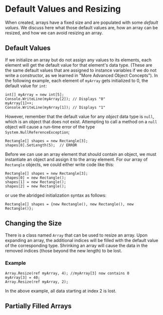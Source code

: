 # Default Values and Resizing

When created, arrays have a fixed size and are populated with some _default values_.
We discuss here what those default values are, how an array can be resized, and how we can avoid resizing an array.

## Default Values

If we initialize an array but do not assign any values to its elements, each element will get the default value for that element's data type. (These are the same default values that are assigned to instance variables if we do not write a constructor, as we learned in "More Advanced Object Concepts"). In the following example, each element of `myArray` gets initialized to 0, the default value for `int`:

```
int[] myArray = new int[5];
Console.WriteLine(myArray[2]); // Displays "0"
myArray[1]++;
Console.WriteLine(myArray[1]); // Displays "1"
```

However, remember that the default value for any *object* data type is `null`, which is an object that does not exist. Attempting to call a method on a `null` object will cause a run-time error of the type `System.NullReferenceException`;

```
Rectangle[] shapes = new Rectangle[3];
shapes[0].SetLength(5);  // ERROR
```

Before we can use an array element that should contain an object, we must instantiate an object and assign it to the array element. For our array of `Rectangle` objects, we could either write code like this:

```
Rectangle[] shapes = new Rectangle[3];
shapes[0] = new Rectangle();
shapes[1] = new Rectangle();
shapes[2] = new Rectangle();
```

or use the abridged initialization syntax as follows:

```
Rectangle[] shapes = {new Rectangle(), new Rectangle(), new Rectangle()};
```

## Changing the Size

There is a class named `Array` that can be used to resize an array. Upon expanding an array, the additional indices will be filled with the default value of the corresponding type.  Shrinking an array will cause the data in the removed indices (those beyond the new length) to be lost.

### Example

```
Array.Resize(ref myArray, 4); //myArray[3] now contains 0
myArray[3] = 40;
Array.Resize(ref myArray, 2);
```
In the above example, all data starting at index 2 is lost.


## Partially Filled Arrays


